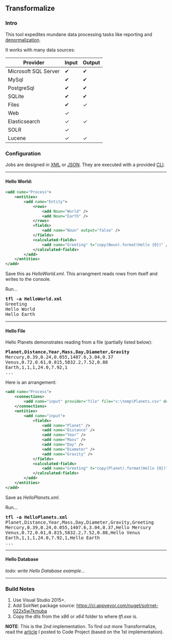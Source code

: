 ## Transformalize

### Intro
This tool expedites mundane data processing tasks
like reporting and [denormalization](https://en.wikipedia.org/wiki/Denormalization).

It works with many data sources:

<table class="table table-condensed">
    <thead>
        <tr>
            <th>Provider</th>
            <th>Input</th>
            <th>Output</th>
        </tr>
    </thead>
    <tbody>
        <tr>
            <td>Microsoft SQL Server</td>
            <td>&#10004;</td>
            <td>&#10004;</td>
        </tr>
        <tr>
            <td>MySql</td>
            <td>&#10004;</td>
            <td>&#10004;</td>
        </tr>
        <tr>
            <td>PostgreSql</td>
            <td>&#10004;</td>
            <td>&#10004;</td>
        </tr>
        <tr>
            <td>SQLite</td>
            <td>&#10004;</td>
            <td>&#10004;</td>
        </tr>
        <tr>
            <td>Files</td>
            <td>&#10004;</td>
            <td>&#10003;</td>
        </tr>
        <tr>
            <td>Web</td>
            <td>&#10003;</td>
            <td> </td>
        </tr>
        <tr>
            <td>Elasticsearch</td>
            <td>&#10003;</td>
            <td>&#10003;</td>
        </tr>
        <tr>
            <td>SOLR</td>
            <td>&#10003;</td>
            <td></td>
        </tr>
        <tr>
            <td>Lucene</td>
            <td>&#10003;</td>
            <td>&#10003;</td>
        </tr>
    </tbody>
</table>

### Configuration

Jobs are designed in [XML](https://en.wikipedia.org/wiki/XML)
or [JSON](https://en.wikipedia.org/wiki/JSON).
They are executed with a provided [CLI](https://en.wikipedia.org/wiki/Command-line_interface).

---

#### Hello World:

```xml
<add name="Process">
    <entities>
        <add name="Entity">
            <rows>
                <add Noun="World" />
                <add Noun="Earth" />
            </rows>
            <fields>
                <add name="Noun" output="false" />
            </fields>
            <calculated-fields>
                <add name="Greeting" t="copy(Noun).format(Hello {0})" />
            </calculated-fields>
        </add>
    </entities>
</add>
```

Save this as *HelloWorld.xml*.  This arrangment reads rows
from itself and writes to the console.  

Run...
<pre>
<strong>tfl -a HelloWorld.xml</strong>
Greeting
Hello World
Hello Earth
</pre>

---
#### Hello File

Hello Planets demonstrates reading from a file (partially listed below):

<pre>
<strong>Planet,Distance,Year,Mass,Day,Diameter,Gravity</strong>
Mercury,0.39,0.24,0.055,1407.6,3.04,0.37
Venus,0.72,0.61,0.815,5832.2,7.52,0.88
Earth,1,1,1,24.0,7.92,1
...
</pre>

Here is an arrangement:

```xml
<add name="Process">
    <connections>
        <add name="input" provider="file" file="c:\temp\Planets.csv" delimiter="," />
    </connections>
    <entities>
        <add name="input">
            <fields>
                <add name="Planet" />
                <add name="Distance" />
                <add name="Year" />
                <add name="Mass" />
                <add name="Day" />
                <add name="Diameter" />
                <add name="Gravity" />
            </fields>
            <calculated-fields>
                <add name="Greeting" t="copy(Planet).format(Hello {0})" />
            </calculated-fields>
        </add>
    </entities>
</add>
```

Save as *HelloPlanets.xml*.

Run...

<pre>
<strong>tfl -a HelloPlanets.xml</strong>
Planet,Distance,Year,Mass,Day,Diameter,Gravity,Greeting
Mercury,0.39,0.24,0.055,1407.6,3.04,0.37,Hello Mercury
Venus,0.72,0.61,0.815,5832.2,7.52,0.88,Hello Venus
Earth,1,1,1,24.0,7.92,1,Hello Earth
...
</pre>

---
#### Hello Database

*todo: write Hello Database example...*

---
### Build Notes

1. Use Visual Studio 2015+.
2. Add SolrNet package source: https://ci.appveyor.com/nuget/solrnet-022x5w7kmuba
3. Copy the dlls from the *x86* or *x64* folder to where *tfl.exe* is.

**NOTE**: This is the 2nd implementation.  To find out more Transformalize,
read the [article](http://www.codeproject.com/Articles/658971/Transformalizing-NorthWind)
I posted to Code Project (based on the 1st implementation).